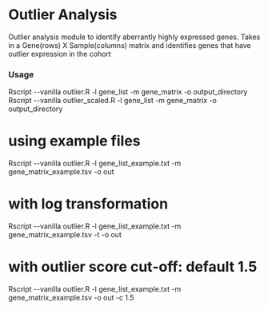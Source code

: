 # Outlier Analysis
Outlier analysis module to identify aberrantly highly expressed genes.
Takes in a Gene(rows) X Sample(columns) matrix and identifies genes that have outlier expression in the cohort

### Usage
Rscript --vanilla outlier.R -l gene_list -m gene_matrix -o output_directory 
Rscript --vanilla outlier_scaled.R -l gene_list -m gene_matrix -o output_directory 

# using example files
Rscript --vanilla outlier.R -l gene_list_example.txt -m gene_matrix_example.tsv -o out
# with log transformation
Rscript --vanilla outlier.R -l gene_list_example.txt -m gene_matrix_example.tsv -t -o out 
# with outlier score cut-off: default 1.5
Rscript --vanilla outlier.R -l gene_list_example.txt -m gene_matrix_example.tsv -o out -c 1.5
